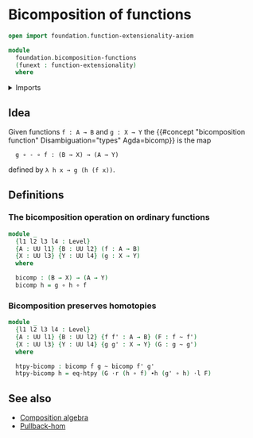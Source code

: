 # Bicomposition of functions

```agda
open import foundation.function-extensionality-axiom

module
  foundation.bicomposition-functions
  (funext : function-extensionality)
  where
```

<details><summary>Imports</summary>

```agda
open import foundation.action-on-identifications-functions
open import foundation.dependent-pair-types
open import foundation.function-extensionality funext

open import foundation.postcomposition-dependent-functions funext
open import foundation.universe-levels
open import foundation.whiskering-homotopies-composition

open import foundation-core.commuting-squares-of-maps funext
open import foundation-core.commuting-triangles-of-maps
open import foundation-core.contractible-maps
open import foundation-core.contractible-types
open import foundation-core.equivalences
open import foundation-core.fibers-of-maps
open import foundation-core.function-types
open import foundation-core.functoriality-dependent-function-types funext
open import foundation-core.functoriality-dependent-pair-types
open import foundation-core.homotopies
open import foundation-core.identity-types
open import foundation-core.type-theoretic-principle-of-choice
```

</details>

## Idea

Given functions `f : A → B` and `g : X → Y` the
{{#concept "bicomposition function" Disambiguation="types" Agda=bicomp}} is the
map

```text
  g ∘ - ∘ f : (B → X) → (A → Y)
```

defined by `λ h x → g (h (f x))`.

## Definitions

### The bicomposition operation on ordinary functions

```agda
module _
  {l1 l2 l3 l4 : Level}
  {A : UU l1} {B : UU l2} (f : A → B)
  {X : UU l3} {Y : UU l4} (g : X → Y)
  where

  bicomp : (B → X) → (A → Y)
  bicomp h = g ∘ h ∘ f
```

### Bicomposition preserves homotopies

```agda
module _
  {l1 l2 l3 l4 : Level}
  {A : UU l1} {B : UU l2} {f f' : A → B} (F : f ~ f')
  {X : UU l3} {Y : UU l4} {g g' : X → Y} (G : g ~ g')
  where

  htpy-bicomp : bicomp f g ~ bicomp f' g'
  htpy-bicomp h = eq-htpy (G ·r (h ∘ f) ∙h (g' ∘ h) ·l F)
```

## See also

- [Composition algebra](foundation.composition-algebra.md)
- [Pullback-hom](orthogonal-factorization-systems.pullback-hom.md)
